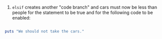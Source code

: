 1.  `elsif` creates another "code branch" and cars must now be less than people for the statement to be true and for the following code to be enabled:

```ruby

puts "We should not take the cars."
```
